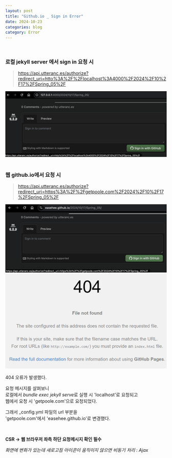 ```yaml
---
layout: post
title: "Github.io _ Sign in Error"
date: 2024-10-23
categories: blog
category: Error
---
```


<br>

### 로컬 jekyll server 에서 sign in 요청 시 
> https://api.utteranc.es/authorize?redirect_uri=htto%3A%2F%2Flocalhost%3A4000%2F2024%2F10%2F17%2FSpring_05%2F

<div>
    <img class="image-container" src="/assets/image/2024-10-23-github_signin_jekyll.png">
</div>

<br>

### 웹 github.io에서 요청 시
> https://api.utteranc.es/authorize?redirect_uri=https%3А%2F%2Fgetpoole.com%2F2024%2F10%2F17%2FSpring_05%2F

<div>
    <img class="image-container" src="/assets/image/2024-10-23-github_signin_web.png">
    <img class="image-container" src="/assets/image/2024-10-23-github_signin_web_2.png">
</div>

404 오류가 발생했다. <br>

요청 메시지를 살펴보니 <br>
로컬에서 <i>bundle exec jekyll serve</i>로 실행 시 'localhost'로 요청되고 <br>
웹에서 요청 시 'getpoole.com'으로 요청되었다. <br>

그래서 _config.yml 파일의 url 부분을 <br>
'getpoole.com'에서 'easehee.github.io'로 변경했다. <br>



<br>

**CSR -> 웹 브라우저 좌측 하단 요청메시지 확인 필수** <br>

<i>화면에 변화가 있는데 새로고침 아이콘이 움직이지 않으면 비동기 처리 : Ajax</i> <br>